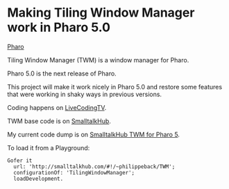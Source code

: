 Making Tiling Window Manager work in Pharo 5.0
=============================================

[Pharo](http://pharo.org)

Tiling Window Manager (TWM) is a window manager for Pharo.

Pharo 5.0 is the next release of Pharo.

This project will make it work nicely in Pharo 5.0 and restore some features that were working in shaky ways in previous versions.

Coding happens on [LiveCodingTV](http://livecoding.tv/philippeback).

TWM base code is on [SmalltalkHub](http://smalltalkhub.com/#!/~LaurentLaffont/TilingWindowManager).

My current code dump is on [SmalltalkHub TWM for Pharo 5](http://smalltalkhub.com/#!/~philippeback/TWM).


To load it from a Playground:

    Gofer it
      url: 'http://smalltalkhub.com/#!/~philippeback/TWM';
      configurationOf: 'TilingWindowManager';
      loadDevelopment.
